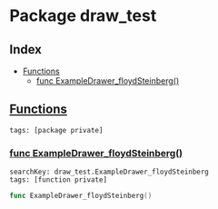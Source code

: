 # Package draw_test

## Index

* [Functions](#func)
    * [func ExampleDrawer_floydSteinberg()](#ExampleDrawer_floydSteinberg)


## <a id="func" href="#func">Functions</a>

```
tags: [package private]
```

### <a id="ExampleDrawer_floydSteinberg" href="#ExampleDrawer_floydSteinberg">func ExampleDrawer_floydSteinberg()</a>

```
searchKey: draw_test.ExampleDrawer_floydSteinberg
tags: [function private]
```

```Go
func ExampleDrawer_floydSteinberg()
```

